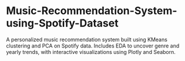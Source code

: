 # Music-Recommendation-System-using-Spotify-Dataset
A personalized music recommendation system built using KMeans clustering and PCA on Spotify data. Includes EDA to uncover genre and yearly trends, with interactive visualizations using Plotly and Seaborn.
